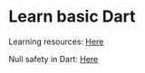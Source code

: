 # Learn basic Dart

Learning resources: [Here](https://www.youtube.com/playlist?list=PLCC34OHNcOto7WU2QzVn3hnpSOYEdflVf)

Null safety in Dart: [Here](https://www.youtube.com/watch?v=iYhOU9AuaFs)
